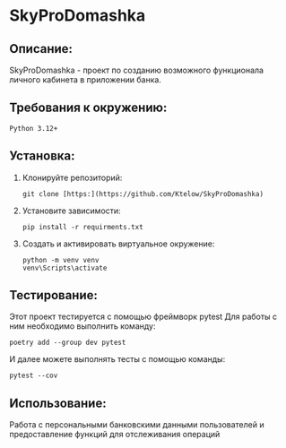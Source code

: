 # SkyProDomashka

## Описание:
SkyProDomashka - проект по созданию возможного функционала личного кабинета в приложении банка.

## Требования к окружению:
   ```
   Python 3.12+
   ```

## Установка:

1. Клонируйте репозиторий:
    ```
   git clone [https:](https://github.com/Ktelow/SkyProDomashka)
    ```
2. Установите зависимости:
   ```
   pip install -r requirments.txt

3. Создать и активировать виртуальное окружение:
   ```
   python -m venv venv
   venv\Scripts\activate

## Тестирование:
Этот проект тестируется с помощью фреймворк pytest
Для работы с ним необходимо выполнить команду:
   ```
   poetry add --group dev pytest
   ```
И далее можете выполнять тесты с помощью команды:
   ```
   pytest --cov
   ```

## Использование:

Работа с персональными банковскими данными пользователей и предоставление функций для отслеживания операций

